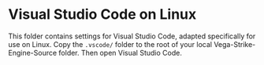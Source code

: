 # Visual Studio Code on Linux

This folder contains settings for Visual Studio Code, adapted specifically for use on Linux. Copy the `.vscode/` folder to the root of your local Vega-Strike-Engine-Source folder. Then open Visual Studio Code.
